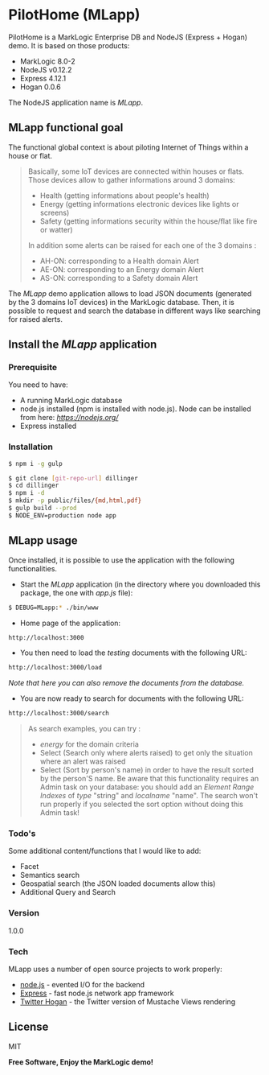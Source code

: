 # PilotHome (MLapp)

PilotHome is a MarkLogic Enterprise DB and NodeJS (Express + Hogan) demo. It is based on those products:

  - MarkLogic 8.0-2
  - NodeJS v0.12.2
  - Express 4.12.1
  - Hogan 0.0.6

The NodeJS application name is *MLapp*.

## MLapp functional goal
The functional global context is about piloting Internet of Things within a house or flat.

> Basically, some IoT devices are connected within houses or flats. 
> Those devices allow to gather informations around 3 domains:
> - Health (getting informations about people's health)
> - Energy (getting informations electronic devices like lights or screens)
> - Safety (getting informations security within the house/flat like fire or watter)
>
> In addition some alerts can be raised for each one of the 3 domains :
> - AH-ON: corresponding to a Health domain Alert
> - AE-ON: corresponding to an Energy domain Alert
> - AS-ON: corresponding to a Safety domain Alert

The *MLapp* demo application allows to load JSON documents (generated by the 3 domains IoT devices) in the MarkLogic database.
Then, it is possible to request and search the database in different ways like searching for raised alerts.

## Install the *MLapp* application
### Prerequisite
You need to have:
- A running MarkLogic database 
- node.js installed (npm is installed with node.js). Node can be installed from here: *https://nodejs.org/*
- Express installed

### Installation

```sh
$ npm i -g gulp
```

```sh
$ git clone [git-repo-url] dillinger
$ cd dillinger
$ npm i -d
$ mkdir -p public/files/{md,html,pdf}
$ gulp build --prod
$ NODE_ENV=production node app
```

## MLapp usage
Once installed, it is possible to use the application with the following functionalities.

- Start the *MLapp* application (in the directory where you downloaded this package, the one with *app.js* file):
```sh
$ DEBUG=MLapp:* ./bin/www
```

- Home page of the application:
```sh
http://localhost:3000
```

- You then need to load the *testing* documents with the following URL:
```sh
http://localhost:3000/load
```
*Note that here you can also remove the documents from the database.*

- You are now ready to search for documents with the following URL:
```sh
http://localhost:3000/search
```

> As search examples, you can try :
> - *energy* for the domain criteria
> - Select (Search only where alerts raised) to get only the situation where an alert was raised
> - Select (Sort by person's name) in order to have the result sorted by the person'S name. Be aware that this functionality requires an Admin task on your database: you should add an *Element Range Indexes* of *type* "string" and *localname* "name". The search won't run properly if you selected the sort option without doing this Admin task!


### Todo's
Some additional content/functions that I would like to add:
 - Facet 
 - Semantics search
 - Geospatial search (the JSON loaded documents allow this)
 - Additional Query and Search

### Version
1.0.0

### Tech

MLapp uses a number of open source projects to work properly:
* [node.js] - evented I/O for the backend
* [Express] - fast node.js network app framework 
* [Twitter Hogan] - the Twitter version of Mustache Views rendering


License
----

MIT


**Free Software, Enjoy the MarkLogic demo!**


[node.js]:http://nodejs.org
[Twitter Hogan]:http://twitter.github.io/hogan.js/
[express]:http://expressjs.com


